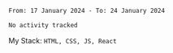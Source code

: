 <!--START_SECTION:waka-->

```txt
From: 17 January 2024 - To: 24 January 2024

No activity tracked
```

<!--END_SECTION:waka-->
My Stack: `HTML, CSS, JS, React`
